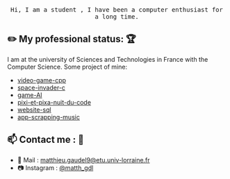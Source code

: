 <p align="center">
  <samp>
    Hi, I am a student , I have been a computer enthusiast for a long time.
  </samp>
</p>


<!-- <img align="right" width="375" alt="GIF" src="https://github.com/vimalverma558/vimalverma558/blob/v2/img/dino.gif" /> -->



## :pencil2: My professional status: :trophy:
I am at the university of Sciences and Technologies in France with the Computer Science. Some project of mine:
- [video-game-cpp](https://github.com/MMMatth/video-game-cpp)
- [space-invader-c](https://github.com/MMMatth/space-invader-C)
- [game-AI](https://github.com/MMMatth/game-AI)
- [pixi-et-pixa-nuit-du-code](https://github.com/MMMatth/pixi-et-pixa-nuit-du-code)
- [website-sql](https://github.com/MMMatth/website-sql)
- [app-scrapping-music](https://github.com/MMMatth/app-scrapping-music)


## :mailbox: Contact me : 💬
- 📧 Mail : [matthieu.gaudel9@etu.univ-lorraine.fr](mailto:matthieu.gaudel9@etu.univ-lorraine.fr)
- 📷 Instagram : [@matth_gdl](https://www.instagram.com/matth_gdl/)


